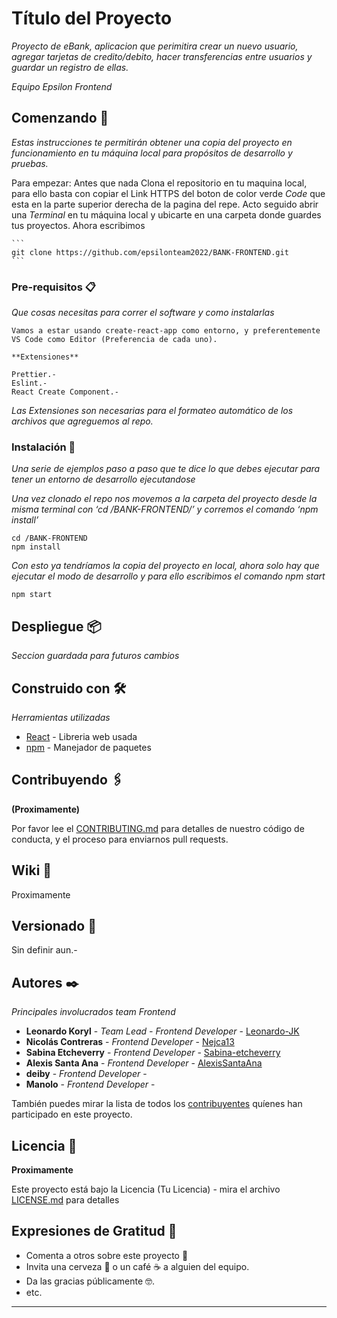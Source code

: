 # Título del Proyecto

_Proyecto de eBank, aplicacion que perimitira crear un nuevo usuario, agregar tarjetas de credito/debito, hacer transferencias entre usuarios y guardar un registro de ellas._

_Equipo Epsilon Frontend_

## Comenzando 🚀

_Estas instrucciones te permitirán obtener una copia del proyecto en funcionamiento en tu máquina local para propósitos de desarrollo y pruebas._

Para empezar:
Antes que nada Clona el repositorio en tu maquina local, para ello basta con copiar el Link HTTPS del boton de color verde _Code_ que esta en la parte superior derecha de la pagina del repe. Acto seguido abrir una _Terminal_ en tu máquina local y ubicarte en una carpeta donde guardes tus proyectos.
Ahora escribimos

    ```
    git clone https://github.com/epsilonteam2022/BANK-FRONTEND.git
    ```

### Pre-requisitos 📋

_Que cosas necesitas para correr el software y como instalarlas_

```
Vamos a estar usando create-react-app como entorno, y preferentemente VS Code como Editor (Preferencia de cada uno).

**Extensiones**

Prettier.-
Eslint.-
React Create Component.-

```

_Las Extensiones son necesarias para el formateo automático de los archivos que agreguemos al repo._

### Instalación 🔧

_Una serie de ejemplos paso a paso que te dice lo que debes ejecutar para tener un entorno de desarrollo ejecutandose_

_Una vez clonado el repo nos movemos a la carpeta del proyecto desde la misma terminal con ‘cd /BANK-FRONTEND/’ y corremos el comando ‘npm install’_

```
cd /BANK-FRONTEND
npm install
```

_Con esto ya tendríamos la copia del proyecto en local, ahora solo hay que ejecutar el modo de desarrollo y para ello escribimos el comando npm start_

```
npm start
```

## Despliegue 📦

_Seccion guardada para futuros cambios_

## Construido con 🛠️

_Herramientas utilizadas_

- [React](https://es.reactjs.org/) - Libreria web usada
- [npm](https://www.npmjs.com/) - Manejador de paquetes

## Contribuyendo 🖇️

**(Proximamente)**

Por favor lee el [CONTRIBUTING.md](...) para detalles de nuestro código de conducta, y el proceso para enviarnos pull requests.

## Wiki 📖

Proximamente

## Versionado 📌

Sin definir aun.-

## Autores ✒️

_Principales involucrados team Frontend_

- **Leonardo Koryl** - _Team Lead - Frontend Developer_ - [Leonardo-JK](https://github.com/Leonardo-JK)
- **Nicolás Contreras** - _Frontend Developer_ - [Nejca13](https://github.com/Nejca13)
- **Sabina Etcheverry** - _Frontend Developer_ - [Sabina-etcheverry](https://github.com/Sabina-etcheverry)
- **Alexis Santa Ana** - _Frontend Developer_ - [AlexisSantaAna](https://github.com/AlexisSantaAna)
- **deiby** - _Frontend Developer_ -
- **Manolo** - _Frontend Developer_ -

También puedes mirar la lista de todos los [contribuyentes](https://github.com/epsilonteam2022/BANK-FRONTEND/graphs/contributors) quíenes han participado en este proyecto.

## Licencia 📄

**Proximamente**

Este proyecto está bajo la Licencia (Tu Licencia) - mira el archivo [LICENSE.md](LICENSE.md) para detalles

## Expresiones de Gratitud 🎁

- Comenta a otros sobre este proyecto 📢
- Invita una cerveza 🍺 o un café ☕ a alguien del equipo.
- Da las gracias públicamente 🤓.
- etc.

---
